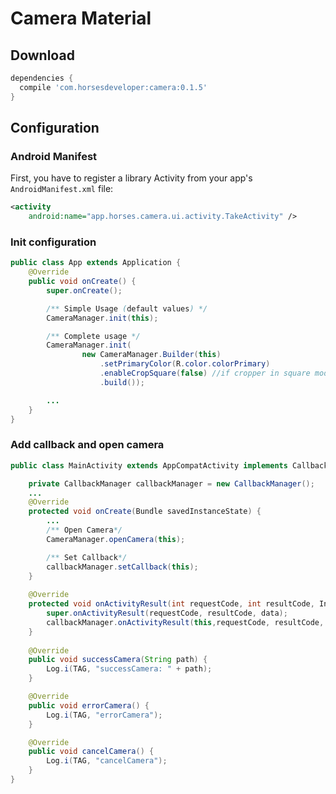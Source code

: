 # Camera Material

Download
--------

```groovy
dependencies {
  compile 'com.horsesdeveloper:camera:0.1.5'
}
```
Configuration
--------------------
### Android Manifest

First, you have to register a library Activity from your app's `AndroidManifest.xml` file:

```xml
<activity
    android:name="app.horses.camera.ui.activity.TakeActivity" />
```

### Init configuration

```java
public class App extends Application {
    @Override
    public void onCreate() {
        super.onCreate();

        /** Simple Usage (default values) */
        CameraManager.init(this);

        /** Complete usage */
        CameraManager.init(
                new CameraManager.Builder(this)
                    .setPrimaryColor(R.color.colorPrimary)
                    .enableCropSquare(false) //if cropper in square mode 
                    .build());

        ...
    }
}
```

### Add callback and open camera

```java
public class MainActivity extends AppCompatActivity implements CallbackView {

    private CallbackManager callbackManager = new CallbackManager();
    ...
    @Override
    protected void onCreate(Bundle savedInstanceState) {
        ...
        /** Open Camera*/
        CameraManager.openCamera(this);

        /** Set Callback*/
        callbackManager.setCallback(this);
    }
    
    @Override
    protected void onActivityResult(int requestCode, int resultCode, Intent data) {
        super.onActivityResult(requestCode, resultCode, data);
        callbackManager.onActivityResult(this,requestCode, resultCode, data);
    }
    
    @Override
    public void successCamera(String path) {
        Log.i(TAG, "successCamera: " + path);
    }

    @Override
    public void errorCamera() {
        Log.i(TAG, "errorCamera");
    }

    @Override
    public void cancelCamera() {
        Log.i(TAG, "cancelCamera");
    }
}
```
